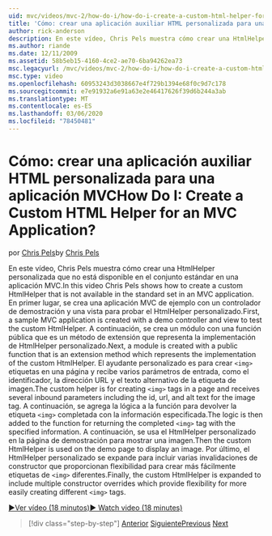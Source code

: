 ```yaml
---
uid: mvc/videos/mvc-2/how-do-i/how-do-i-create-a-custom-html-helper-for-an-mvc-application
title: 'Cómo: crear una aplicación auxiliar HTML personalizada para una aplicación MVC | Microsoft Docs'
author: rick-anderson
description: En este vídeo, Chris Pels muestra cómo crear una HtmlHelper personalizada que no está disponible en el conjunto estándar en una aplicación MVC. En primer lugar, un ejemplo de aplicaciones MVC...
ms.author: riande
ms.date: 12/11/2009
ms.assetid: 58b5eb15-4160-4ce2-ae70-6ba94262ea73
msc.legacyurl: /mvc/videos/mvc-2/how-do-i/how-do-i-create-a-custom-html-helper-for-an-mvc-application
msc.type: video
ms.openlocfilehash: 60953243d3038667e4f729b1394e68f0c9d7c178
ms.sourcegitcommit: e7e91932a6e91a63e2e46417626f39d6b244a3ab
ms.translationtype: MT
ms.contentlocale: es-ES
ms.lasthandoff: 03/06/2020
ms.locfileid: "78450481"
---
```

# <a name="how-do-i-create-a-custom-html-helper-for-an-mvc-application"></a><span data-ttu-id="9ce8d-105">Cómo: crear una aplicación auxiliar HTML personalizada para una aplicación MVC</span><span class="sxs-lookup"><span data-stu-id="9ce8d-105">How Do I: Create a Custom HTML Helper for an MVC Application?</span></span>

<span data-ttu-id="9ce8d-106">por [Chris Pels](https://twitter.com/chrispels)</span><span class="sxs-lookup"><span data-stu-id="9ce8d-106">by [Chris Pels](https://twitter.com/chrispels)</span></span>

<span data-ttu-id="9ce8d-107">En este vídeo, Chris Pels muestra cómo crear una HtmlHelper personalizada que no está disponible en el conjunto estándar en una aplicación MVC.</span><span class="sxs-lookup"><span data-stu-id="9ce8d-107">In this video Chris Pels shows how to create a custom HtmlHelper that is not available in the standard set in an MVC application.</span></span> <span data-ttu-id="9ce8d-108">En primer lugar, se crea una aplicación MVC de ejemplo con un controlador de demostración y una vista para probar el HtmlHelper personalizado.</span><span class="sxs-lookup"><span data-stu-id="9ce8d-108">First, a sample MVC application is created with a demo controller and view to test the custom HtmlHelper.</span></span> <span data-ttu-id="9ce8d-109">A continuación, se crea un módulo con una función pública que es un método de extensión que representa la implementación de HtmlHelper personalizado.</span><span class="sxs-lookup"><span data-stu-id="9ce8d-109">Next, a module is created with a public function that is an extension method which represents the implementation of the custom HtmlHelper.</span></span> <span data-ttu-id="9ce8d-110">El ayudante personalizado es para crear `<img>` etiquetas en una página y recibe varios parámetros de entrada, como el identificador, la dirección URL y el texto alternativo de la etiqueta de imagen.</span><span class="sxs-lookup"><span data-stu-id="9ce8d-110">The custom helper is for creating `<img>` tags in a page and receives several inbound parameters including the id, url, and alt text for the image tag.</span></span> <span data-ttu-id="9ce8d-111">A continuación, se agrega la lógica a la función para devolver la etiqueta `<img>` completada con la información especificada.</span><span class="sxs-lookup"><span data-stu-id="9ce8d-111">The logic is then added to the function for returning the completed `<img>` tag with the specified information.</span></span> <span data-ttu-id="9ce8d-112">A continuación, se usa el HtmlHelper personalizado en la página de demostración para mostrar una imagen.</span><span class="sxs-lookup"><span data-stu-id="9ce8d-112">Then the custom HtmlHelper is used on the demo page to display an image.</span></span> <span data-ttu-id="9ce8d-113">Por último, el HtmlHelper personalizado se expande para incluir varias invalidaciones de constructor que proporcionan flexibilidad para crear más fácilmente etiquetas de `<img>` diferentes.</span><span class="sxs-lookup"><span data-stu-id="9ce8d-113">Finally, the custom HtmlHelper is expanded to include multiple constructor overrides which provide flexibility for more easily creating different `<img>` tags.</span></span>

[<span data-ttu-id="9ce8d-114">&#9654;Ver vídeo (18 minutos)</span><span class="sxs-lookup"><span data-stu-id="9ce8d-114">&#9654; Watch video (18 minutes)</span></span>](https://channel9.msdn.com/Blogs/ASP-NET-Site-Videos/how-do-i-create-a-custom-html-helper-for-an-mvc-application)

> [!div class="step-by-step"]
> <span data-ttu-id="9ce8d-115">[Anterior](how-do-i-implement-view-models-to-manage-data-for-aspnet-mvc-views.md)
> [Siguiente](how-do-i-work-with-model-binders-in-an-mvc-application.md)</span><span class="sxs-lookup"><span data-stu-id="9ce8d-115">[Previous](how-do-i-implement-view-models-to-manage-data-for-aspnet-mvc-views.md)
[Next](how-do-i-work-with-model-binders-in-an-mvc-application.md)</span></span>
